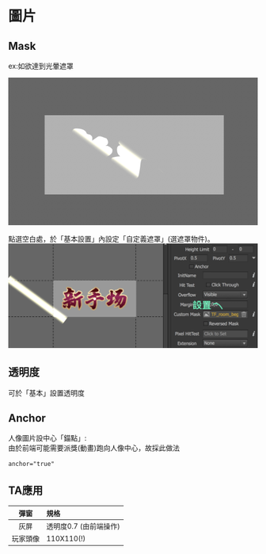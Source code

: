 # 圖片

## Mask

ex:如欲達到光暈遮罩

![](/assets/mask.png)



點選空白處，於「基本設置」內設定「自定義遮罩」\(選遮罩物件\)。![](/assets/maskMethod.png)

## 透明度

可於「基本」設置透明度

## Anchor

人像圖片設中心「錨點」:  
由於前端可能需要派獎\(動畫\)跑向人像中心，故採此做法

```text
anchor="true"
```

## TA應用

| 彈窗 | 規格 |
| :---: | :--- |
| 灰屏 | 透明度0.7 \(由前端操作\) |
| 玩家頭像 | 110X110\(!\) |



